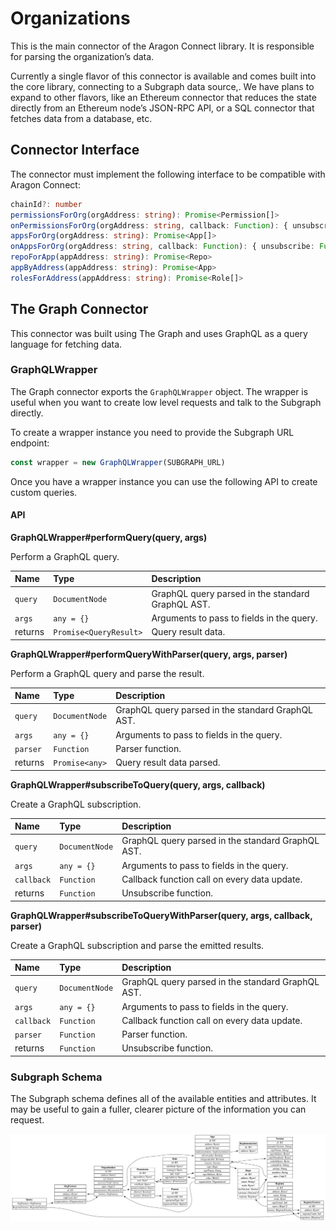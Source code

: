 # Organizations

This is the main connector of the Aragon Connect library. It is responsible for parsing the organization’s data.

Currently a single flavor of this connector is available and comes built into the core library, connecting to a Subgraph data source,. We have plans to expand to other flavors, like an Ethereum connector that reduces the state directly from an Ethereum node’s JSON-RPC API, or a SQL connector that fetches data from a database, etc.

## Connector Interface

The connector must implement the following interface to be compatible with Aragon Connect:

```typescript
chainId?: number
permissionsForOrg(orgAddress: string): Promise<Permission[]>
onPermissionsForOrg(orgAddress: string, callback: Function): { unsubscribe: Function }
appsForOrg(orgAddress: string): Promise<App[]>
onAppsForOrg(orgAddress: string, callback: Function): { unsubscribe: Function }
repoForApp(appAddress: string): Promise<Repo>
appByAddress(appAddress: string): Promise<App>
rolesForAddress(appAddress: string): Promise<Role[]>
```

## The Graph Connector

This connector was built using The Graph and uses GraphQL as a query language for fetching data.

### GraphQLWrapper

The Graph connector exports the `GraphQLWrapper` object. The wrapper is useful when you want to create low level requests and talk to the Subgraph directly.

To create a wrapper instance you need to provide the Subgraph URL endpoint:

```javascript
const wrapper = new GraphQLWrapper(SUBGRAPH_URL)
```

Once you have a wrapper instance you can use the following API to create custom queries.

#### API

**GraphQLWrapper\#performQuery\(query, args\)**

Perform a GraphQL query.

| Name | Type | Description |
| :--- | :--- | :--- |
| `query` | `DocumentNode` | GraphQL query parsed in the standard GraphQL AST. |
| `args` | `any = {}` | Arguments to pass to fields in the query. |
| returns | `Promise<QueryResult>` | Query result data. |

**GraphQLWrapper\#performQueryWithParser\(query, args, parser\)**

Perform a GraphQL query and parse the result.

| Name | Type | Description |
| :--- | :--- | :--- |
| `query` | `DocumentNode` | GraphQL query parsed in the standard GraphQL AST. |
| `args` | `any = {}` | Arguments to pass to fields in the query. |
| `parser` | `Function` | Parser function. |
| returns | `Promise<any>` | Query result data parsed. |

**GraphQLWrapper\#subscribeToQuery\(query, args, callback\)**

Create a GraphQL subscription.

| Name | Type | Description |
| :--- | :--- | :--- |
| `query` | `DocumentNode` | GraphQL query parsed in the standard GraphQL AST. |
| `args` | `any = {}` | Arguments to pass to fields in the query. |
| `callback` | `Function` | Callback function call on every data update. |
| returns | `Function` | Unsubscribe function. |

**GraphQLWrapper\#subscribeToQueryWithParser\(query, args, callback, parser\)**

Create a GraphQL subscription and parse the emitted results.

| Name | Type | Description |
| :--- | :--- | :--- |
| `query` | `DocumentNode` | GraphQL query parsed in the standard GraphQL AST. |
| `args` | `any = {}` | Arguments to pass to fields in the query. |
| `callback` | `Function` | Callback function call on every data update. |
| `parser` | `Function` | Parser function. |
| returns | `Function` | Unsubscribe function. |

### Subgraph Schema

The Subgraph schema defines all of the available entities and attributes. It may be useful to gain a fuller, clearer picture of the information you can request.

![](./assets/org-schema.png)
